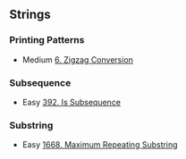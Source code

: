 ## Strings

### Printing Patterns
- Medium [6. Zigzag Conversion](https://leetcode.com/problems/zigzag-conversion/)

### Subsequence
- Easy [392. Is Subsequence](https://leetcode.com/problems/is-subsequence/)

### Substring
- Easy [1668. Maximum Repeating Substring](https://leetcode.com/problems/maximum-repeating-substring/)
